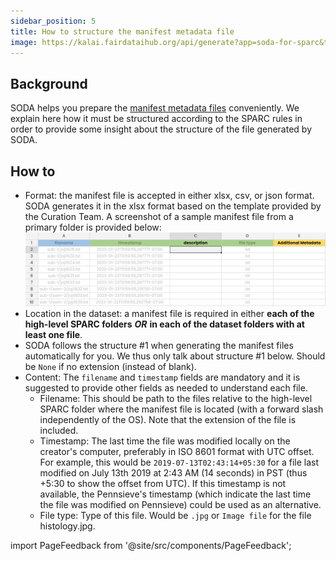 ```yaml
---
sidebar_position: 5
title: How to structure the manifest metadata file
image: https://kalai.fairdataihub.org/api/generate?app=soda-for-sparc&title=Structure%20the%20manifest%20metadata%20file&description=%27How%20to%27%20SPARC%20series
---
```


## Background

SODA helps you prepare the [manifest metadata files](../Freeform%20Mode/prepare-dataset/step-5.md) conveniently. We explain here how it must be structured according to the SPARC rules in order to provide some insight about the structure of the file generated by SODA.

## How to

- Format: the manifest file is accepted in either xlsx, csv, or json format. SODA generates it in the xlsx format based on the template provided by the Curation Team. A screenshot of a sample manifest file from a primary folder is provided below:
  ![](https://github.com/fairdataihub/SODA-for-SPARC/blob/main/docs/documentation/Prepare-metadata/Manifest/empty-manifest-editor.png?raw=true)
- Location in the dataset: a manifest file is required in either **each of the high-level SPARC folders** **_OR_** **in each of the dataset folders with at least one file**.
- SODA follows the structure #1 when generating the manifest files automatically for you. We thus only talk about structure #1 below. Should be `None` if no extension (instead of blank).
- Content: The `filename` and `timestamp` fields are mandatory and it is suggested to provide other fields as needed to understand each file.
  - Filename: This should be path to the files relative to the high-level SPARC folder where the manifest file is located (with a forward slash independently of the OS). Note that the extension of the file is included.
  - Timestamp: The last time the file was modified locally on the creator's computer, preferably in ISO 8601 format with UTC offset. For example, this would be `2019-07-13T02:43:14+05:30` for a file last modified on July 13th 2019 at 2:43 AM (14 seconds) in PST (thus +5:30 to show the offset from UTC). If this timestamp is not available, the Pennsieve's timestamp (which indicate the last time the file was modified on Pennsieve) could be used as an alternative.
  - File type: Type of this file. Would be `.jpg` or `Image file` for the file histology.jpg.

import PageFeedback from '@site/src/components/PageFeedback';

<PageFeedback />
